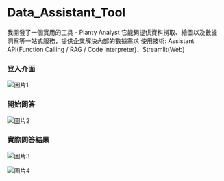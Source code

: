 # Data_Assistant_Tool
我開發了一個實用的工具 - Planty Analyst
它能夠提供資料撈取、繪圖以及數據洞察等一站式服務，提供企業解決內部的數據需求
使用技術: Assistant API(Function Calling / RAG / Code Interpreter)、Streamlit(Web)

### 登入介面
![圖片1](https://github.com/Zhijwu/Data_Assistant_Tool/assets/113652924/b4b282ce-73f4-4415-8450-99ca43697317)

### 開始問答
![圖片2](https://github.com/Zhijwu/Data_Assistant_Tool/assets/113652924/adb95c6c-e7a8-46b8-a1bd-e01e3150b650)

### 實際問答結果
![圖片3](https://github.com/Zhijwu/Data_Assistant_Tool/assets/113652924/fdbf6791-be6f-45e5-9641-d475e1351709)

![圖片4](https://github.com/Zhijwu/Data_Assistant_Tool/assets/113652924/28c5ac28-7cc4-4b28-b6a3-39719a6f3c58)
